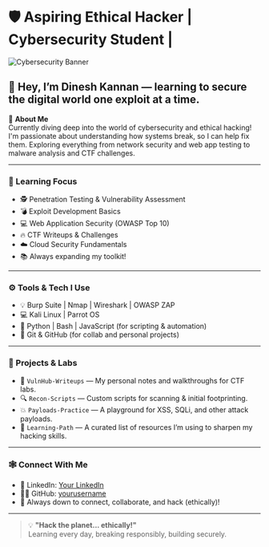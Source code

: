 # 🛡️ Aspiring Ethical Hacker | Cybersecurity Student |

![Cybersecurity Banner](https://blogs.halodoc.io/content/images/size/w2000/2024/08/190.-Security-01.png)

## 👋 Hey, I’m Dinesh Kannan — learning to secure the digital world one exploit at a time.

🔐 **About Me**  
Currently diving deep into the world of cybersecurity and ethical hacking! I'm passionate about understanding how systems break, so I can help fix them. Exploring everything from network security and web app testing to malware analysis and CTF challenges.

---

### 🧠 Learning Focus

- 🕵️ Penetration Testing & Vulnerability Assessment  
- 💣 Exploit Development Basics  
- 💻 Web Application Security (OWASP Top 10)  
- 🔥 CTF Writeups & Challenges  
- ☁️ Cloud Security Fundamentals  
- 📚 Always expanding my toolkit!

---

### ⚙️ Tools & Tech I Use

- 💡 Burp Suite | Nmap | Wireshark | OWASP ZAP  
- 💻 Kali Linux | Parrot OS  
- 🐍 Python | Bash | JavaScript (for scripting & automation)  
- 🔗 Git & GitHub (for collab and personal projects)

---

### 🚀 Projects & Labs

- 🧪 `VulnHub-Writeups` — My personal notes and walkthroughs for CTF labs.  
- 🔍 `Recon-Scripts` — Custom scripts for scanning & initial footprinting.  
- 💥 `Payloads-Practice` — A playground for XSS, SQLi, and other attack payloads.  
- 🧰 `Learning-Path` — A curated list of resources I’m using to sharpen my hacking skills.

---

### 🕸️ Connect With Me
- 💼 LinkedIn: [Your LinkedIn](https://linkedin.com/in/yourhandle)  
- 🧑‍💻 GitHub: [yourusername](https://github.com/kenshin-707)  
- 🧠 Always down to connect, collaborate, and hack (ethically)!

---

> 💡 **"Hack the planet... ethically!"**  
> Learning every day, breaking responsibly, building securely. 
